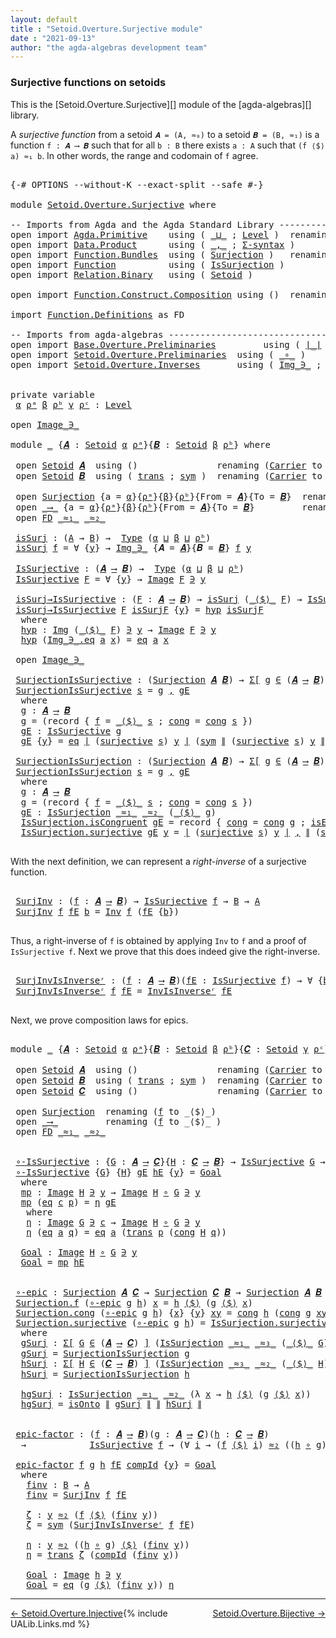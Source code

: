 ```yaml
---
layout: default
title : "Setoid.Overture.Surjective module"
date : "2021-09-13"
author: "the agda-algebras development team"
---
```


### <a id="surjective-functions-on-setoids">Surjective functions on setoids</a>

This is the [Setoid.Overture.Surjective][] module of the [agda-algebras][] library.

A *surjective function* from a setoid `𝑨 = (A, ≈₀)` to a setoid `𝑩 = (B, ≈₁)` is a function `f : 𝑨 ⟶ 𝑩` such that for all `b : B` there exists `a : A` such that `(f ⟨$⟩ a) ≈₁ b`.  In other words, the range and codomain of `f` agree.

<pre class="Agda">

<a id="549" class="Symbol">{-#</a> <a id="553" class="Keyword">OPTIONS</a> <a id="561" class="Pragma">--without-K</a> <a id="573" class="Pragma">--exact-split</a> <a id="587" class="Pragma">--safe</a> <a id="594" class="Symbol">#-}</a>

<a id="599" class="Keyword">module</a> <a id="606" href="Setoid.Overture.Surjective.html" class="Module">Setoid.Overture.Surjective</a> <a id="633" class="Keyword">where</a>

<a id="640" class="Comment">-- Imports from Agda and the Agda Standard Library --------------------------</a>
<a id="718" class="Keyword">open</a> <a id="723" class="Keyword">import</a> <a id="730" href="Agda.Primitive.html" class="Module">Agda.Primitive</a>    <a id="748" class="Keyword">using</a> <a id="754" class="Symbol">(</a> <a id="756" href="Agda.Primitive.html#810" class="Primitive Operator">_⊔_</a> <a id="760" class="Symbol">;</a> <a id="762" href="Agda.Primitive.html#597" class="Postulate">Level</a> <a id="768" class="Symbol">)</a>  <a id="771" class="Keyword">renaming</a> <a id="780" class="Symbol">(</a> <a id="782" href="Agda.Primitive.html#326" class="Primitive">Set</a> <a id="786" class="Symbol">to</a> <a id="789" class="Primitive">Type</a> <a id="794" class="Symbol">)</a>
<a id="796" class="Keyword">open</a> <a id="801" class="Keyword">import</a> <a id="808" href="Data.Product.html" class="Module">Data.Product</a>      <a id="826" class="Keyword">using</a> <a id="832" class="Symbol">(</a> <a id="834" href="Agda.Builtin.Sigma.html#236" class="InductiveConstructor Operator">_,_</a> <a id="838" class="Symbol">;</a> <a id="840" href="Data.Product.html#916" class="Function">Σ-syntax</a> <a id="849" class="Symbol">)</a>
<a id="851" class="Keyword">open</a> <a id="856" class="Keyword">import</a> <a id="863" href="Function.Bundles.html" class="Module">Function.Bundles</a>  <a id="881" class="Keyword">using</a> <a id="887" class="Symbol">(</a> <a id="889" href="Function.Bundles.html#2677" class="Record">Surjection</a> <a id="900" class="Symbol">)</a>   <a id="904" class="Keyword">renaming</a> <a id="913" class="Symbol">(</a> <a id="915" href="Function.Bundles.html#1868" class="Record">Func</a> <a id="920" class="Symbol">to</a> <a id="923" class="Record">_⟶_</a> <a id="927" class="Symbol">)</a>
<a id="929" class="Keyword">open</a> <a id="934" class="Keyword">import</a> <a id="941" href="Function.html" class="Module">Function</a>          <a id="959" class="Keyword">using</a> <a id="965" class="Symbol">(</a> <a id="967" href="Function.Structures.html#1505" class="Record">IsSurjection</a> <a id="980" class="Symbol">)</a>
<a id="982" class="Keyword">open</a> <a id="987" class="Keyword">import</a> <a id="994" href="Relation.Binary.html" class="Module">Relation.Binary</a>   <a id="1012" class="Keyword">using</a> <a id="1018" class="Symbol">(</a> <a id="1020" href="Relation.Binary.Bundles.html#1009" class="Record">Setoid</a> <a id="1027" class="Symbol">)</a>

<a id="1030" class="Keyword">open</a> <a id="1035" class="Keyword">import</a> <a id="1042" href="Function.Construct.Composition.html" class="Module">Function.Construct.Composition</a> <a id="1073" class="Keyword">using</a> <a id="1079" class="Symbol">()</a>  <a id="1083" class="Keyword">renaming</a> <a id="1092" class="Symbol">(</a> <a id="1094" href="Function.Construct.Composition.html#3372" class="Function">isSurjection</a> <a id="1107" class="Symbol">to</a> <a id="1110" class="Function">isOnto</a> <a id="1117" class="Symbol">)</a>

<a id="1120" class="Keyword">import</a> <a id="1127" href="Function.Definitions.html" class="Module">Function.Definitions</a> <a id="1148" class="Symbol">as</a> <a id="1151" class="Module">FD</a>

<a id="1155" class="Comment">-- Imports from agda-algebras -----------------------------------------------</a>
<a id="1233" class="Keyword">open</a> <a id="1238" class="Keyword">import</a> <a id="1245" href="Base.Overture.Preliminaries.html" class="Module">Base.Overture.Preliminaries</a>         <a id="1281" class="Keyword">using</a> <a id="1287" class="Symbol">(</a> <a id="1289" href="Base.Overture.Preliminaries.html#4402" class="Function Operator">∣_∣</a> <a id="1293" class="Symbol">;</a> <a id="1295" href="Base.Overture.Preliminaries.html#4440" class="Function Operator">∥_∥</a> <a id="1299" class="Symbol">;</a> <a id="1301" href="Base.Overture.Preliminaries.html#5537" class="Function">∃-syntax</a> <a id="1310" class="Symbol">;</a> <a id="1312" href="Base.Overture.Preliminaries.html#10386" class="Function">transport</a> <a id="1322" class="Symbol">)</a>
<a id="1324" class="Keyword">open</a> <a id="1329" class="Keyword">import</a> <a id="1336" href="Setoid.Overture.Preliminaries.html" class="Module">Setoid.Overture.Preliminaries</a>  <a id="1367" class="Keyword">using</a> <a id="1373" class="Symbol">(</a> <a id="1375" href="Setoid.Overture.Preliminaries.html#896" class="Function Operator">_∘_</a> <a id="1379" class="Symbol">)</a>
<a id="1381" class="Keyword">open</a> <a id="1386" class="Keyword">import</a> <a id="1393" href="Setoid.Overture.Inverses.html" class="Module">Setoid.Overture.Inverses</a>       <a id="1424" class="Keyword">using</a> <a id="1430" class="Symbol">(</a> <a id="1432" href="Setoid.Overture.Inverses.html#1769" class="Datatype Operator">Img_∋_</a> <a id="1439" class="Symbol">;</a> <a id="1441" href="Setoid.Overture.Inverses.html#1876" class="Datatype Operator">Image_∋_</a> <a id="1450" class="Symbol">;</a> <a id="1452" href="Setoid.Overture.Inverses.html#4381" class="Function">Inv</a> <a id="1456" class="Symbol">;</a> <a id="1458" href="Setoid.Overture.Inverses.html#5152" class="Function">InvIsInverseʳ</a> <a id="1472" class="Symbol">)</a>


<a id="1476" class="Keyword">private</a> <a id="1484" class="Keyword">variable</a>
 <a id="1494" href="Setoid.Overture.Surjective.html#1494" class="Generalizable">α</a> <a id="1496" href="Setoid.Overture.Surjective.html#1496" class="Generalizable">ρᵃ</a> <a id="1499" href="Setoid.Overture.Surjective.html#1499" class="Generalizable">β</a> <a id="1501" href="Setoid.Overture.Surjective.html#1501" class="Generalizable">ρᵇ</a> <a id="1504" href="Setoid.Overture.Surjective.html#1504" class="Generalizable">γ</a> <a id="1506" href="Setoid.Overture.Surjective.html#1506" class="Generalizable">ρᶜ</a> <a id="1509" class="Symbol">:</a> <a id="1511" href="Agda.Primitive.html#597" class="Postulate">Level</a>

<a id="1518" class="Keyword">open</a> <a id="1523" href="Setoid.Overture.Inverses.html#1876" class="Module Operator">Image_∋_</a>

<a id="1533" class="Keyword">module</a> <a id="1540" href="Setoid.Overture.Surjective.html#1540" class="Module">_</a> <a id="1542" class="Symbol">{</a><a id="1543" href="Setoid.Overture.Surjective.html#1543" class="Bound">𝑨</a> <a id="1545" class="Symbol">:</a> <a id="1547" href="Relation.Binary.Bundles.html#1009" class="Record">Setoid</a> <a id="1554" href="Setoid.Overture.Surjective.html#1494" class="Generalizable">α</a> <a id="1556" href="Setoid.Overture.Surjective.html#1496" class="Generalizable">ρᵃ</a><a id="1558" class="Symbol">}{</a><a id="1560" href="Setoid.Overture.Surjective.html#1560" class="Bound">𝑩</a> <a id="1562" class="Symbol">:</a> <a id="1564" href="Relation.Binary.Bundles.html#1009" class="Record">Setoid</a> <a id="1571" href="Setoid.Overture.Surjective.html#1499" class="Generalizable">β</a> <a id="1573" href="Setoid.Overture.Surjective.html#1501" class="Generalizable">ρᵇ</a><a id="1575" class="Symbol">}</a> <a id="1577" class="Keyword">where</a>

 <a id="1585" class="Keyword">open</a> <a id="1590" href="Relation.Binary.Bundles.html#1009" class="Module">Setoid</a> <a id="1597" href="Setoid.Overture.Surjective.html#1543" class="Bound">𝑨</a>  <a id="1600" class="Keyword">using</a> <a id="1606" class="Symbol">()</a>               <a id="1623" class="Keyword">renaming</a> <a id="1632" class="Symbol">(</a><a id="1633" href="Relation.Binary.Bundles.html#1072" class="Field">Carrier</a> <a id="1641" class="Symbol">to</a> <a id="1644" class="Field">A</a><a id="1645" class="Symbol">;</a> <a id="1647" href="Relation.Binary.Bundles.html#1098" class="Field Operator">_≈_</a> <a id="1651" class="Symbol">to</a> <a id="1654" class="Field Operator">_≈₁_</a><a id="1658" class="Symbol">;</a> <a id="1660" href="Relation.Binary.Bundles.html#1132" class="Field">isEquivalence</a> <a id="1674" class="Symbol">to</a> <a id="1677" class="Field">isEqA</a> <a id="1683" class="Symbol">)</a>
 <a id="1686" class="Keyword">open</a> <a id="1691" href="Relation.Binary.Bundles.html#1009" class="Module">Setoid</a> <a id="1698" href="Setoid.Overture.Surjective.html#1560" class="Bound">𝑩</a>  <a id="1701" class="Keyword">using</a> <a id="1707" class="Symbol">(</a> <a id="1709" href="Relation.Binary.Structures.html#1620" class="Function">trans</a> <a id="1715" class="Symbol">;</a> <a id="1717" href="Relation.Binary.Structures.html#1594" class="Function">sym</a> <a id="1721" class="Symbol">)</a>  <a id="1724" class="Keyword">renaming</a> <a id="1733" class="Symbol">(</a><a id="1734" href="Relation.Binary.Bundles.html#1072" class="Field">Carrier</a> <a id="1742" class="Symbol">to</a> <a id="1745" class="Field">B</a><a id="1746" class="Symbol">;</a> <a id="1748" href="Relation.Binary.Bundles.html#1098" class="Field Operator">_≈_</a> <a id="1752" class="Symbol">to</a> <a id="1755" class="Field Operator">_≈₂_</a><a id="1759" class="Symbol">;</a> <a id="1761" href="Relation.Binary.Bundles.html#1132" class="Field">isEquivalence</a> <a id="1775" class="Symbol">to</a> <a id="1778" class="Field">isEqB</a> <a id="1784" class="Symbol">)</a>

 <a id="1788" class="Keyword">open</a> <a id="1793" href="Function.Bundles.html#2677" class="Module">Surjection</a> <a id="1804" class="Symbol">{</a><a id="1805" class="Argument">a</a> <a id="1807" class="Symbol">=</a> <a id="1809" href="Setoid.Overture.Surjective.html#1554" class="Bound">α</a><a id="1810" class="Symbol">}{</a><a id="1812" href="Setoid.Overture.Surjective.html#1556" class="Bound">ρᵃ</a><a id="1814" class="Symbol">}{</a><a id="1816" href="Setoid.Overture.Surjective.html#1571" class="Bound">β</a><a id="1817" class="Symbol">}{</a><a id="1819" href="Setoid.Overture.Surjective.html#1573" class="Bound">ρᵇ</a><a id="1821" class="Symbol">}{</a><a id="1823" class="Argument">From</a> <a id="1828" class="Symbol">=</a> <a id="1830" href="Setoid.Overture.Surjective.html#1543" class="Bound">𝑨</a><a id="1831" class="Symbol">}{</a><a id="1833" class="Argument">To</a> <a id="1836" class="Symbol">=</a> <a id="1838" href="Setoid.Overture.Surjective.html#1560" class="Bound">𝑩</a><a id="1839" class="Symbol">}</a>  <a id="1842" class="Keyword">renaming</a> <a id="1851" class="Symbol">(</a><a id="1852" href="Function.Bundles.html#2734" class="Field">f</a> <a id="1854" class="Symbol">to</a> <a id="1857" class="Field">_⟨$⟩_</a><a id="1862" class="Symbol">)</a>
 <a id="1865" class="Keyword">open</a> <a id="1870" href="Setoid.Overture.Surjective.html#923" class="Module">_⟶_</a> <a id="1874" class="Symbol">{</a><a id="1875" class="Argument">a</a> <a id="1877" class="Symbol">=</a> <a id="1879" href="Setoid.Overture.Surjective.html#1554" class="Bound">α</a><a id="1880" class="Symbol">}{</a><a id="1882" href="Setoid.Overture.Surjective.html#1556" class="Bound">ρᵃ</a><a id="1884" class="Symbol">}{</a><a id="1886" href="Setoid.Overture.Surjective.html#1571" class="Bound">β</a><a id="1887" class="Symbol">}{</a><a id="1889" href="Setoid.Overture.Surjective.html#1573" class="Bound">ρᵇ</a><a id="1891" class="Symbol">}{</a><a id="1893" class="Argument">From</a> <a id="1898" class="Symbol">=</a> <a id="1900" href="Setoid.Overture.Surjective.html#1543" class="Bound">𝑨</a><a id="1901" class="Symbol">}{</a><a id="1903" class="Argument">To</a> <a id="1906" class="Symbol">=</a> <a id="1908" href="Setoid.Overture.Surjective.html#1560" class="Bound">𝑩</a><a id="1909" class="Symbol">}</a>         <a id="1919" class="Keyword">renaming</a> <a id="1928" class="Symbol">(</a><a id="1929" href="Function.Bundles.html#1919" class="Field">f</a> <a id="1931" class="Symbol">to</a> <a id="1934" class="Field">_⟨$⟩_</a> <a id="1940" class="Symbol">)</a>
 <a id="1943" class="Keyword">open</a> <a id="1948" href="Function.Definitions.html" class="Module">FD</a> <a id="1951" href="Setoid.Overture.Surjective.html#1654" class="Function Operator">_≈₁_</a> <a id="1956" href="Setoid.Overture.Surjective.html#1755" class="Field Operator">_≈₂_</a>

 <a id="1963" href="Setoid.Overture.Surjective.html#1963" class="Function">isSurj</a> <a id="1970" class="Symbol">:</a> <a id="1972" class="Symbol">(</a><a id="1973" href="Setoid.Overture.Surjective.html#1644" class="Function">A</a> <a id="1975" class="Symbol">→</a> <a id="1977" href="Setoid.Overture.Surjective.html#1745" class="Field">B</a><a id="1978" class="Symbol">)</a> <a id="1980" class="Symbol">→</a>  <a id="1983" href="Setoid.Overture.Surjective.html#789" class="Primitive">Type</a> <a id="1988" class="Symbol">(</a><a id="1989" href="Setoid.Overture.Surjective.html#1554" class="Bound">α</a> <a id="1991" href="Agda.Primitive.html#810" class="Primitive Operator">⊔</a> <a id="1993" href="Setoid.Overture.Surjective.html#1571" class="Bound">β</a> <a id="1995" href="Agda.Primitive.html#810" class="Primitive Operator">⊔</a> <a id="1997" href="Setoid.Overture.Surjective.html#1573" class="Bound">ρᵇ</a><a id="1999" class="Symbol">)</a>
 <a id="2002" href="Setoid.Overture.Surjective.html#1963" class="Function">isSurj</a> <a id="2009" href="Setoid.Overture.Surjective.html#2009" class="Bound">f</a> <a id="2011" class="Symbol">=</a> <a id="2013" class="Symbol">∀</a> <a id="2015" class="Symbol">{</a><a id="2016" href="Setoid.Overture.Surjective.html#2016" class="Bound">y</a><a id="2017" class="Symbol">}</a> <a id="2019" class="Symbol">→</a> <a id="2021" href="Setoid.Overture.Inverses.html#1769" class="Datatype Operator">Img_∋_</a> <a id="2028" class="Symbol">{</a><a id="2029" class="Argument">𝑨</a> <a id="2031" class="Symbol">=</a> <a id="2033" href="Setoid.Overture.Surjective.html#1543" class="Bound">𝑨</a><a id="2034" class="Symbol">}{</a><a id="2036" class="Argument">𝑩</a> <a id="2038" class="Symbol">=</a> <a id="2040" href="Setoid.Overture.Surjective.html#1560" class="Bound">𝑩</a><a id="2041" class="Symbol">}</a> <a id="2043" href="Setoid.Overture.Surjective.html#2009" class="Bound">f</a> <a id="2045" href="Setoid.Overture.Surjective.html#2016" class="Bound">y</a>

 <a id="2049" href="Setoid.Overture.Surjective.html#2049" class="Function">IsSurjective</a> <a id="2062" class="Symbol">:</a> <a id="2064" class="Symbol">(</a><a id="2065" href="Setoid.Overture.Surjective.html#1543" class="Bound">𝑨</a> <a id="2067" href="Setoid.Overture.Surjective.html#923" class="Record Operator">⟶</a> <a id="2069" href="Setoid.Overture.Surjective.html#1560" class="Bound">𝑩</a><a id="2070" class="Symbol">)</a> <a id="2072" class="Symbol">→</a>  <a id="2075" href="Setoid.Overture.Surjective.html#789" class="Primitive">Type</a> <a id="2080" class="Symbol">(</a><a id="2081" href="Setoid.Overture.Surjective.html#1554" class="Bound">α</a> <a id="2083" href="Agda.Primitive.html#810" class="Primitive Operator">⊔</a> <a id="2085" href="Setoid.Overture.Surjective.html#1571" class="Bound">β</a> <a id="2087" href="Agda.Primitive.html#810" class="Primitive Operator">⊔</a> <a id="2089" href="Setoid.Overture.Surjective.html#1573" class="Bound">ρᵇ</a><a id="2091" class="Symbol">)</a>
 <a id="2094" href="Setoid.Overture.Surjective.html#2049" class="Function">IsSurjective</a> <a id="2107" href="Setoid.Overture.Surjective.html#2107" class="Bound">F</a> <a id="2109" class="Symbol">=</a> <a id="2111" class="Symbol">∀</a> <a id="2113" class="Symbol">{</a><a id="2114" href="Setoid.Overture.Surjective.html#2114" class="Bound">y</a><a id="2115" class="Symbol">}</a> <a id="2117" class="Symbol">→</a> <a id="2119" href="Setoid.Overture.Inverses.html#1876" class="Datatype Operator">Image</a> <a id="2125" href="Setoid.Overture.Surjective.html#2107" class="Bound">F</a> <a id="2127" href="Setoid.Overture.Inverses.html#1876" class="Datatype Operator">∋</a> <a id="2129" href="Setoid.Overture.Surjective.html#2114" class="Bound">y</a>

 <a id="2133" href="Setoid.Overture.Surjective.html#2133" class="Function">isSurj→IsSurjective</a> <a id="2153" class="Symbol">:</a> <a id="2155" class="Symbol">(</a><a id="2156" href="Setoid.Overture.Surjective.html#2156" class="Bound">F</a> <a id="2158" class="Symbol">:</a> <a id="2160" href="Setoid.Overture.Surjective.html#1543" class="Bound">𝑨</a> <a id="2162" href="Setoid.Overture.Surjective.html#923" class="Record Operator">⟶</a> <a id="2164" href="Setoid.Overture.Surjective.html#1560" class="Bound">𝑩</a><a id="2165" class="Symbol">)</a> <a id="2167" class="Symbol">→</a> <a id="2169" href="Setoid.Overture.Surjective.html#1963" class="Function">isSurj</a> <a id="2176" class="Symbol">(</a><a id="2177" href="Setoid.Overture.Surjective.html#1934" class="Field Operator">_⟨$⟩_</a> <a id="2183" href="Setoid.Overture.Surjective.html#2156" class="Bound">F</a><a id="2184" class="Symbol">)</a> <a id="2186" class="Symbol">→</a> <a id="2188" href="Setoid.Overture.Surjective.html#2049" class="Function">IsSurjective</a> <a id="2201" href="Setoid.Overture.Surjective.html#2156" class="Bound">F</a>
 <a id="2204" href="Setoid.Overture.Surjective.html#2133" class="Function">isSurj→IsSurjective</a> <a id="2224" href="Setoid.Overture.Surjective.html#2224" class="Bound">F</a> <a id="2226" href="Setoid.Overture.Surjective.html#2226" class="Bound">isSurjF</a> <a id="2234" class="Symbol">{</a><a id="2235" href="Setoid.Overture.Surjective.html#2235" class="Bound">y</a><a id="2236" class="Symbol">}</a> <a id="2238" class="Symbol">=</a> <a id="2240" href="Setoid.Overture.Surjective.html#2262" class="Function">hyp</a> <a id="2244" href="Setoid.Overture.Surjective.html#2226" class="Bound">isSurjF</a>
  <a id="2254" class="Keyword">where</a>
  <a id="2262" href="Setoid.Overture.Surjective.html#2262" class="Function">hyp</a> <a id="2266" class="Symbol">:</a> <a id="2268" href="Setoid.Overture.Inverses.html#1769" class="Datatype Operator">Img</a> <a id="2272" class="Symbol">(</a><a id="2273" href="Setoid.Overture.Surjective.html#1934" class="Field Operator">_⟨$⟩_</a> <a id="2279" href="Setoid.Overture.Surjective.html#2224" class="Bound">F</a><a id="2280" class="Symbol">)</a> <a id="2282" href="Setoid.Overture.Inverses.html#1769" class="Datatype Operator">∋</a> <a id="2284" href="Setoid.Overture.Surjective.html#2235" class="Bound">y</a> <a id="2286" class="Symbol">→</a> <a id="2288" href="Setoid.Overture.Inverses.html#1876" class="Datatype Operator">Image</a> <a id="2294" href="Setoid.Overture.Surjective.html#2224" class="Bound">F</a> <a id="2296" href="Setoid.Overture.Inverses.html#1876" class="Datatype Operator">∋</a> <a id="2298" href="Setoid.Overture.Surjective.html#2235" class="Bound">y</a>
  <a id="2302" href="Setoid.Overture.Surjective.html#2262" class="Function">hyp</a> <a id="2306" class="Symbol">(</a><a id="2307" href="Setoid.Overture.Inverses.html#1820" class="InductiveConstructor">Img_∋_.eq</a> <a id="2317" href="Setoid.Overture.Surjective.html#2317" class="Bound">a</a> <a id="2319" href="Setoid.Overture.Surjective.html#2319" class="Bound">x</a><a id="2320" class="Symbol">)</a> <a id="2322" class="Symbol">=</a> <a id="2324" href="Setoid.Overture.Inverses.html#1929" class="InductiveConstructor">eq</a> <a id="2327" href="Setoid.Overture.Surjective.html#2317" class="Bound">a</a> <a id="2329" href="Setoid.Overture.Surjective.html#2319" class="Bound">x</a>

 <a id="2333" class="Keyword">open</a> <a id="2338" href="Setoid.Overture.Inverses.html#1876" class="Module Operator">Image_∋_</a>

 <a id="2349" href="Setoid.Overture.Surjective.html#2349" class="Function">SurjectionIsSurjective</a> <a id="2372" class="Symbol">:</a> <a id="2374" class="Symbol">(</a><a id="2375" href="Function.Bundles.html#2677" class="Record">Surjection</a> <a id="2386" href="Setoid.Overture.Surjective.html#1543" class="Bound">𝑨</a> <a id="2388" href="Setoid.Overture.Surjective.html#1560" class="Bound">𝑩</a><a id="2389" class="Symbol">)</a> <a id="2391" class="Symbol">→</a> <a id="2393" href="Data.Product.html#916" class="Function">Σ[</a> <a id="2396" href="Setoid.Overture.Surjective.html#2396" class="Bound">g</a> <a id="2398" href="Data.Product.html#916" class="Function">∈</a> <a id="2400" class="Symbol">(</a><a id="2401" href="Setoid.Overture.Surjective.html#1543" class="Bound">𝑨</a> <a id="2403" href="Setoid.Overture.Surjective.html#923" class="Record Operator">⟶</a> <a id="2405" href="Setoid.Overture.Surjective.html#1560" class="Bound">𝑩</a><a id="2406" class="Symbol">)</a> <a id="2408" href="Data.Product.html#916" class="Function">]</a> <a id="2410" class="Symbol">(</a><a id="2411" href="Setoid.Overture.Surjective.html#2049" class="Function">IsSurjective</a> <a id="2424" href="Setoid.Overture.Surjective.html#2396" class="Bound">g</a><a id="2425" class="Symbol">)</a>
 <a id="2428" href="Setoid.Overture.Surjective.html#2349" class="Function">SurjectionIsSurjective</a> <a id="2451" href="Setoid.Overture.Surjective.html#2451" class="Bound">s</a> <a id="2453" class="Symbol">=</a> <a id="2455" href="Setoid.Overture.Surjective.html#2472" class="Function">g</a> <a id="2457" href="Agda.Builtin.Sigma.html#236" class="InductiveConstructor Operator">,</a> <a id="2459" href="Setoid.Overture.Surjective.html#2531" class="Function">gE</a>
  <a id="2464" class="Keyword">where</a>
  <a id="2472" href="Setoid.Overture.Surjective.html#2472" class="Function">g</a> <a id="2474" class="Symbol">:</a> <a id="2476" href="Setoid.Overture.Surjective.html#1543" class="Bound">𝑨</a> <a id="2478" href="Setoid.Overture.Surjective.html#923" class="Record Operator">⟶</a> <a id="2480" href="Setoid.Overture.Surjective.html#1560" class="Bound">𝑩</a>
  <a id="2484" href="Setoid.Overture.Surjective.html#2472" class="Function">g</a> <a id="2486" class="Symbol">=</a> <a id="2488" class="Symbol">(</a><a id="2489" class="Keyword">record</a> <a id="2496" class="Symbol">{</a> <a id="2498" href="Function.Bundles.html#1919" class="Field">f</a> <a id="2500" class="Symbol">=</a> <a id="2502" href="Setoid.Overture.Surjective.html#1857" class="Field Operator">_⟨$⟩_</a> <a id="2508" href="Setoid.Overture.Surjective.html#2451" class="Bound">s</a> <a id="2510" class="Symbol">;</a> <a id="2512" href="Function.Bundles.html#1938" class="Field">cong</a> <a id="2517" class="Symbol">=</a> <a id="2519" href="Function.Bundles.html#2759" class="Field">cong</a> <a id="2524" href="Setoid.Overture.Surjective.html#2451" class="Bound">s</a> <a id="2526" class="Symbol">})</a>
  <a id="2531" href="Setoid.Overture.Surjective.html#2531" class="Function">gE</a> <a id="2534" class="Symbol">:</a> <a id="2536" href="Setoid.Overture.Surjective.html#2049" class="Function">IsSurjective</a> <a id="2549" href="Setoid.Overture.Surjective.html#2472" class="Function">g</a>
  <a id="2553" href="Setoid.Overture.Surjective.html#2531" class="Function">gE</a> <a id="2556" class="Symbol">{</a><a id="2557" href="Setoid.Overture.Surjective.html#2557" class="Bound">y</a><a id="2558" class="Symbol">}</a> <a id="2560" class="Symbol">=</a> <a id="2562" href="Setoid.Overture.Inverses.html#1929" class="InductiveConstructor">eq</a> <a id="2565" href="Base.Overture.Preliminaries.html#4402" class="Function Operator">∣</a> <a id="2567" class="Symbol">(</a><a id="2568" href="Function.Bundles.html#2802" class="Field">surjective</a> <a id="2579" href="Setoid.Overture.Surjective.html#2451" class="Bound">s</a><a id="2580" class="Symbol">)</a> <a id="2582" href="Setoid.Overture.Surjective.html#2557" class="Bound">y</a> <a id="2584" href="Base.Overture.Preliminaries.html#4402" class="Function Operator">∣</a> <a id="2586" class="Symbol">(</a><a id="2587" href="Relation.Binary.Structures.html#1594" class="Function">sym</a> <a id="2591" href="Base.Overture.Preliminaries.html#4440" class="Function Operator">∥</a> <a id="2593" class="Symbol">(</a><a id="2594" href="Function.Bundles.html#2802" class="Field">surjective</a> <a id="2605" href="Setoid.Overture.Surjective.html#2451" class="Bound">s</a><a id="2606" class="Symbol">)</a> <a id="2608" href="Setoid.Overture.Surjective.html#2557" class="Bound">y</a> <a id="2610" href="Base.Overture.Preliminaries.html#4440" class="Function Operator">∥</a><a id="2611" class="Symbol">)</a>

 <a id="2615" href="Setoid.Overture.Surjective.html#2615" class="Function">SurjectionIsSurjection</a> <a id="2638" class="Symbol">:</a> <a id="2640" class="Symbol">(</a><a id="2641" href="Function.Bundles.html#2677" class="Record">Surjection</a> <a id="2652" href="Setoid.Overture.Surjective.html#1543" class="Bound">𝑨</a> <a id="2654" href="Setoid.Overture.Surjective.html#1560" class="Bound">𝑩</a><a id="2655" class="Symbol">)</a> <a id="2657" class="Symbol">→</a> <a id="2659" href="Data.Product.html#916" class="Function">Σ[</a> <a id="2662" href="Setoid.Overture.Surjective.html#2662" class="Bound">g</a> <a id="2664" href="Data.Product.html#916" class="Function">∈</a> <a id="2666" class="Symbol">(</a><a id="2667" href="Setoid.Overture.Surjective.html#1543" class="Bound">𝑨</a> <a id="2669" href="Setoid.Overture.Surjective.html#923" class="Record Operator">⟶</a> <a id="2671" href="Setoid.Overture.Surjective.html#1560" class="Bound">𝑩</a><a id="2672" class="Symbol">)</a> <a id="2674" href="Data.Product.html#916" class="Function">]</a> <a id="2676" class="Symbol">(</a><a id="2677" href="Function.Structures.html#1505" class="Record">IsSurjection</a> <a id="2690" href="Setoid.Overture.Surjective.html#1654" class="Function Operator">_≈₁_</a> <a id="2695" href="Setoid.Overture.Surjective.html#1755" class="Field Operator">_≈₂_</a> <a id="2700" class="Symbol">(</a><a id="2701" href="Setoid.Overture.Surjective.html#1934" class="Field Operator">_⟨$⟩_</a> <a id="2707" href="Setoid.Overture.Surjective.html#2662" class="Bound">g</a><a id="2708" class="Symbol">))</a>
 <a id="2712" href="Setoid.Overture.Surjective.html#2615" class="Function">SurjectionIsSurjection</a> <a id="2735" href="Setoid.Overture.Surjective.html#2735" class="Bound">s</a> <a id="2737" class="Symbol">=</a> <a id="2739" href="Setoid.Overture.Surjective.html#2756" class="Function">g</a> <a id="2741" href="Agda.Builtin.Sigma.html#236" class="InductiveConstructor Operator">,</a> <a id="2743" href="Setoid.Overture.Surjective.html#2815" class="Function">gE</a>
  <a id="2748" class="Keyword">where</a>
  <a id="2756" href="Setoid.Overture.Surjective.html#2756" class="Function">g</a> <a id="2758" class="Symbol">:</a> <a id="2760" href="Setoid.Overture.Surjective.html#1543" class="Bound">𝑨</a> <a id="2762" href="Setoid.Overture.Surjective.html#923" class="Record Operator">⟶</a> <a id="2764" href="Setoid.Overture.Surjective.html#1560" class="Bound">𝑩</a>
  <a id="2768" href="Setoid.Overture.Surjective.html#2756" class="Function">g</a> <a id="2770" class="Symbol">=</a> <a id="2772" class="Symbol">(</a><a id="2773" class="Keyword">record</a> <a id="2780" class="Symbol">{</a> <a id="2782" href="Function.Bundles.html#1919" class="Field">f</a> <a id="2784" class="Symbol">=</a> <a id="2786" href="Setoid.Overture.Surjective.html#1857" class="Field Operator">_⟨$⟩_</a> <a id="2792" href="Setoid.Overture.Surjective.html#2735" class="Bound">s</a> <a id="2794" class="Symbol">;</a> <a id="2796" href="Function.Bundles.html#1938" class="Field">cong</a> <a id="2801" class="Symbol">=</a> <a id="2803" href="Function.Bundles.html#2759" class="Field">cong</a> <a id="2808" href="Setoid.Overture.Surjective.html#2735" class="Bound">s</a> <a id="2810" class="Symbol">})</a>
  <a id="2815" href="Setoid.Overture.Surjective.html#2815" class="Function">gE</a> <a id="2818" class="Symbol">:</a> <a id="2820" href="Function.Structures.html#1505" class="Record">IsSurjection</a> <a id="2833" href="Setoid.Overture.Surjective.html#1654" class="Function Operator">_≈₁_</a> <a id="2838" href="Setoid.Overture.Surjective.html#1755" class="Field Operator">_≈₂_</a> <a id="2843" class="Symbol">(</a><a id="2844" href="Setoid.Overture.Surjective.html#1934" class="Field Operator">_⟨$⟩_</a> <a id="2850" href="Setoid.Overture.Surjective.html#2756" class="Function">g</a><a id="2851" class="Symbol">)</a>
  <a id="2855" href="Function.Structures.html#1572" class="Field">IsSurjection.isCongruent</a> <a id="2880" href="Setoid.Overture.Surjective.html#2815" class="Function">gE</a> <a id="2883" class="Symbol">=</a> <a id="2885" class="Keyword">record</a> <a id="2892" class="Symbol">{</a> <a id="2894" href="Function.Structures.html#907" class="Field">cong</a> <a id="2899" class="Symbol">=</a> <a id="2901" href="Function.Bundles.html#1938" class="Field">cong</a> <a id="2906" href="Setoid.Overture.Surjective.html#2756" class="Function">g</a> <a id="2908" class="Symbol">;</a> <a id="2910" href="Function.Structures.html#950" class="Field">isEquivalence₁</a> <a id="2925" class="Symbol">=</a> <a id="2927" href="Setoid.Overture.Surjective.html#1677" class="Function">isEqA</a> <a id="2933" class="Symbol">;</a> <a id="2935" href="Function.Structures.html#990" class="Field">isEquivalence₂</a> <a id="2950" class="Symbol">=</a> <a id="2952" href="Setoid.Overture.Surjective.html#1778" class="Field">isEqB</a> <a id="2958" class="Symbol">}</a>
  <a id="2962" href="Function.Structures.html#1604" class="Field">IsSurjection.surjective</a> <a id="2986" href="Setoid.Overture.Surjective.html#2815" class="Function">gE</a> <a id="2989" href="Setoid.Overture.Surjective.html#2989" class="Bound">y</a> <a id="2991" class="Symbol">=</a> <a id="2993" href="Base.Overture.Preliminaries.html#4402" class="Function Operator">∣</a> <a id="2995" class="Symbol">(</a><a id="2996" href="Function.Bundles.html#2802" class="Field">surjective</a> <a id="3007" href="Setoid.Overture.Surjective.html#2735" class="Bound">s</a><a id="3008" class="Symbol">)</a> <a id="3010" href="Setoid.Overture.Surjective.html#2989" class="Bound">y</a> <a id="3012" href="Base.Overture.Preliminaries.html#4402" class="Function Operator">∣</a> <a id="3014" href="Agda.Builtin.Sigma.html#236" class="InductiveConstructor Operator">,</a> <a id="3016" href="Base.Overture.Preliminaries.html#4440" class="Function Operator">∥</a> <a id="3018" class="Symbol">(</a><a id="3019" href="Function.Bundles.html#2802" class="Field">surjective</a> <a id="3030" href="Setoid.Overture.Surjective.html#2735" class="Bound">s</a><a id="3031" class="Symbol">)</a> <a id="3033" href="Setoid.Overture.Surjective.html#2989" class="Bound">y</a> <a id="3035" href="Base.Overture.Preliminaries.html#4440" class="Function Operator">∥</a>

</pre>

With the next definition, we can represent a *right-inverse* of a surjective function.

<pre class="Agda">

 <a id="3153" href="Setoid.Overture.Surjective.html#3153" class="Function">SurjInv</a> <a id="3161" class="Symbol">:</a> <a id="3163" class="Symbol">(</a><a id="3164" href="Setoid.Overture.Surjective.html#3164" class="Bound">f</a> <a id="3166" class="Symbol">:</a> <a id="3168" href="Setoid.Overture.Surjective.html#1543" class="Bound">𝑨</a> <a id="3170" href="Setoid.Overture.Surjective.html#923" class="Record Operator">⟶</a> <a id="3172" href="Setoid.Overture.Surjective.html#1560" class="Bound">𝑩</a><a id="3173" class="Symbol">)</a> <a id="3175" class="Symbol">→</a> <a id="3177" href="Setoid.Overture.Surjective.html#2049" class="Function">IsSurjective</a> <a id="3190" href="Setoid.Overture.Surjective.html#3164" class="Bound">f</a> <a id="3192" class="Symbol">→</a> <a id="3194" href="Setoid.Overture.Surjective.html#1745" class="Field">B</a> <a id="3196" class="Symbol">→</a> <a id="3198" href="Setoid.Overture.Surjective.html#1644" class="Function">A</a>
 <a id="3201" href="Setoid.Overture.Surjective.html#3153" class="Function">SurjInv</a> <a id="3209" href="Setoid.Overture.Surjective.html#3209" class="Bound">f</a> <a id="3211" href="Setoid.Overture.Surjective.html#3211" class="Bound">fE</a> <a id="3214" href="Setoid.Overture.Surjective.html#3214" class="Bound">b</a> <a id="3216" class="Symbol">=</a> <a id="3218" href="Setoid.Overture.Inverses.html#4381" class="Function">Inv</a> <a id="3222" href="Setoid.Overture.Surjective.html#3209" class="Bound">f</a> <a id="3224" class="Symbol">(</a><a id="3225" href="Setoid.Overture.Surjective.html#3211" class="Bound">fE</a> <a id="3228" class="Symbol">{</a><a id="3229" href="Setoid.Overture.Surjective.html#3214" class="Bound">b</a><a id="3230" class="Symbol">})</a>

</pre>

Thus, a right-inverse of `f` is obtained by applying `Inv` to `f` and a proof of `IsSurjective f`.  Next we prove that this does indeed give the right-inverse.

<pre class="Agda">

 <a id="3422" href="Setoid.Overture.Surjective.html#3422" class="Function">SurjInvIsInverseʳ</a> <a id="3440" class="Symbol">:</a> <a id="3442" class="Symbol">(</a><a id="3443" href="Setoid.Overture.Surjective.html#3443" class="Bound">f</a> <a id="3445" class="Symbol">:</a> <a id="3447" href="Setoid.Overture.Surjective.html#1543" class="Bound">𝑨</a> <a id="3449" href="Setoid.Overture.Surjective.html#923" class="Record Operator">⟶</a> <a id="3451" href="Setoid.Overture.Surjective.html#1560" class="Bound">𝑩</a><a id="3452" class="Symbol">)(</a><a id="3454" href="Setoid.Overture.Surjective.html#3454" class="Bound">fE</a> <a id="3457" class="Symbol">:</a> <a id="3459" href="Setoid.Overture.Surjective.html#2049" class="Function">IsSurjective</a> <a id="3472" href="Setoid.Overture.Surjective.html#3443" class="Bound">f</a><a id="3473" class="Symbol">)</a> <a id="3475" class="Symbol">→</a> <a id="3477" class="Symbol">∀</a> <a id="3479" class="Symbol">{</a><a id="3480" href="Setoid.Overture.Surjective.html#3480" class="Bound">b</a><a id="3481" class="Symbol">}</a> <a id="3483" class="Symbol">→</a> <a id="3485" class="Symbol">(</a><a id="3486" href="Setoid.Overture.Surjective.html#3443" class="Bound">f</a> <a id="3488" href="Setoid.Overture.Surjective.html#1934" class="Field Operator">⟨$⟩</a> <a id="3492" class="Symbol">((</a><a id="3494" href="Setoid.Overture.Surjective.html#3153" class="Function">SurjInv</a> <a id="3502" href="Setoid.Overture.Surjective.html#3443" class="Bound">f</a> <a id="3504" href="Setoid.Overture.Surjective.html#3454" class="Bound">fE</a><a id="3506" class="Symbol">)</a> <a id="3508" href="Setoid.Overture.Surjective.html#3480" class="Bound">b</a><a id="3509" class="Symbol">))</a> <a id="3512" href="Setoid.Overture.Surjective.html#1755" class="Field Operator">≈₂</a> <a id="3515" href="Setoid.Overture.Surjective.html#3480" class="Bound">b</a>
 <a id="3518" href="Setoid.Overture.Surjective.html#3422" class="Function">SurjInvIsInverseʳ</a> <a id="3536" href="Setoid.Overture.Surjective.html#3536" class="Bound">f</a> <a id="3538" href="Setoid.Overture.Surjective.html#3538" class="Bound">fE</a> <a id="3541" class="Symbol">=</a> <a id="3543" href="Setoid.Overture.Inverses.html#5152" class="Function">InvIsInverseʳ</a> <a id="3557" href="Setoid.Overture.Surjective.html#3538" class="Bound">fE</a>

</pre>

Next, we prove composition laws for epics.

<pre class="Agda">

<a id="3631" class="Keyword">module</a> <a id="3638" href="Setoid.Overture.Surjective.html#3638" class="Module">_</a> <a id="3640" class="Symbol">{</a><a id="3641" href="Setoid.Overture.Surjective.html#3641" class="Bound">𝑨</a> <a id="3643" class="Symbol">:</a> <a id="3645" href="Relation.Binary.Bundles.html#1009" class="Record">Setoid</a> <a id="3652" href="Setoid.Overture.Surjective.html#1494" class="Generalizable">α</a> <a id="3654" href="Setoid.Overture.Surjective.html#1496" class="Generalizable">ρᵃ</a><a id="3656" class="Symbol">}{</a><a id="3658" href="Setoid.Overture.Surjective.html#3658" class="Bound">𝑩</a> <a id="3660" class="Symbol">:</a> <a id="3662" href="Relation.Binary.Bundles.html#1009" class="Record">Setoid</a> <a id="3669" href="Setoid.Overture.Surjective.html#1499" class="Generalizable">β</a> <a id="3671" href="Setoid.Overture.Surjective.html#1501" class="Generalizable">ρᵇ</a><a id="3673" class="Symbol">}{</a><a id="3675" href="Setoid.Overture.Surjective.html#3675" class="Bound">𝑪</a> <a id="3677" class="Symbol">:</a> <a id="3679" href="Relation.Binary.Bundles.html#1009" class="Record">Setoid</a> <a id="3686" href="Setoid.Overture.Surjective.html#1504" class="Generalizable">γ</a> <a id="3688" href="Setoid.Overture.Surjective.html#1506" class="Generalizable">ρᶜ</a><a id="3690" class="Symbol">}</a> <a id="3692" class="Keyword">where</a>

 <a id="3700" class="Keyword">open</a> <a id="3705" href="Relation.Binary.Bundles.html#1009" class="Module">Setoid</a> <a id="3712" href="Setoid.Overture.Surjective.html#3641" class="Bound">𝑨</a>  <a id="3715" class="Keyword">using</a> <a id="3721" class="Symbol">()</a>               <a id="3738" class="Keyword">renaming</a> <a id="3747" class="Symbol">(</a><a id="3748" href="Relation.Binary.Bundles.html#1072" class="Field">Carrier</a> <a id="3756" class="Symbol">to</a> <a id="3759" class="Field">A</a><a id="3760" class="Symbol">;</a> <a id="3762" href="Relation.Binary.Bundles.html#1098" class="Field Operator">_≈_</a> <a id="3766" class="Symbol">to</a> <a id="3769" class="Field Operator">_≈₁_</a><a id="3773" class="Symbol">)</a>
 <a id="3776" class="Keyword">open</a> <a id="3781" href="Relation.Binary.Bundles.html#1009" class="Module">Setoid</a> <a id="3788" href="Setoid.Overture.Surjective.html#3658" class="Bound">𝑩</a>  <a id="3791" class="Keyword">using</a> <a id="3797" class="Symbol">(</a> <a id="3799" href="Relation.Binary.Structures.html#1620" class="Function">trans</a> <a id="3805" class="Symbol">;</a> <a id="3807" href="Relation.Binary.Structures.html#1594" class="Function">sym</a> <a id="3811" class="Symbol">)</a>  <a id="3814" class="Keyword">renaming</a> <a id="3823" class="Symbol">(</a><a id="3824" href="Relation.Binary.Bundles.html#1072" class="Field">Carrier</a> <a id="3832" class="Symbol">to</a> <a id="3835" class="Field">B</a><a id="3836" class="Symbol">;</a> <a id="3838" href="Relation.Binary.Bundles.html#1098" class="Field Operator">_≈_</a> <a id="3842" class="Symbol">to</a> <a id="3845" class="Field Operator">_≈₂_</a><a id="3849" class="Symbol">)</a>
 <a id="3852" class="Keyword">open</a> <a id="3857" href="Relation.Binary.Bundles.html#1009" class="Module">Setoid</a> <a id="3864" href="Setoid.Overture.Surjective.html#3675" class="Bound">𝑪</a>  <a id="3867" class="Keyword">using</a> <a id="3873" class="Symbol">()</a>               <a id="3890" class="Keyword">renaming</a> <a id="3899" class="Symbol">(</a><a id="3900" href="Relation.Binary.Bundles.html#1072" class="Field">Carrier</a> <a id="3908" class="Symbol">to</a> <a id="3911" class="Field">C</a><a id="3912" class="Symbol">;</a> <a id="3914" href="Relation.Binary.Bundles.html#1098" class="Field Operator">_≈_</a> <a id="3918" class="Symbol">to</a> <a id="3921" class="Field Operator">_≈₃_</a><a id="3925" class="Symbol">)</a>

 <a id="3929" class="Keyword">open</a> <a id="3934" href="Function.Bundles.html#2677" class="Module">Surjection</a>  <a id="3946" class="Keyword">renaming</a> <a id="3955" class="Symbol">(</a><a id="3956" href="Function.Bundles.html#2734" class="Field">f</a> <a id="3958" class="Symbol">to</a> <a id="3961" class="Field">_⟨$⟩_</a><a id="3966" class="Symbol">)</a>
 <a id="3969" class="Keyword">open</a> <a id="3974" href="Setoid.Overture.Surjective.html#923" class="Module">_⟶_</a>         <a id="3986" class="Keyword">renaming</a> <a id="3995" class="Symbol">(</a><a id="3996" href="Function.Bundles.html#1919" class="Field">f</a> <a id="3998" class="Symbol">to</a> <a id="4001" class="Field">_⟨$⟩_</a> <a id="4007" class="Symbol">)</a>
 <a id="4010" class="Keyword">open</a> <a id="4015" href="Function.Definitions.html" class="Module">FD</a> <a id="4018" href="Setoid.Overture.Surjective.html#3769" class="Function Operator">_≈₁_</a> <a id="4023" href="Setoid.Overture.Surjective.html#3845" class="Function Operator">_≈₂_</a>


 <a id="4031" href="Setoid.Overture.Surjective.html#4031" class="Function">∘-IsSurjective</a> <a id="4046" class="Symbol">:</a> <a id="4048" class="Symbol">{</a><a id="4049" href="Setoid.Overture.Surjective.html#4049" class="Bound">G</a> <a id="4051" class="Symbol">:</a> <a id="4053" href="Setoid.Overture.Surjective.html#3641" class="Bound">𝑨</a> <a id="4055" href="Setoid.Overture.Surjective.html#923" class="Record Operator">⟶</a> <a id="4057" href="Setoid.Overture.Surjective.html#3675" class="Bound">𝑪</a><a id="4058" class="Symbol">}{</a><a id="4060" href="Setoid.Overture.Surjective.html#4060" class="Bound">H</a> <a id="4062" class="Symbol">:</a> <a id="4064" href="Setoid.Overture.Surjective.html#3675" class="Bound">𝑪</a> <a id="4066" href="Setoid.Overture.Surjective.html#923" class="Record Operator">⟶</a> <a id="4068" href="Setoid.Overture.Surjective.html#3658" class="Bound">𝑩</a><a id="4069" class="Symbol">}</a> <a id="4071" class="Symbol">→</a> <a id="4073" href="Setoid.Overture.Surjective.html#2049" class="Function">IsSurjective</a> <a id="4086" href="Setoid.Overture.Surjective.html#4049" class="Bound">G</a> <a id="4088" class="Symbol">→</a> <a id="4090" href="Setoid.Overture.Surjective.html#2049" class="Function">IsSurjective</a> <a id="4103" href="Setoid.Overture.Surjective.html#4060" class="Bound">H</a> <a id="4105" class="Symbol">→</a> <a id="4107" href="Setoid.Overture.Surjective.html#2049" class="Function">IsSurjective</a> <a id="4120" class="Symbol">(</a><a id="4121" href="Setoid.Overture.Surjective.html#4060" class="Bound">H</a> <a id="4123" href="Setoid.Overture.Preliminaries.html#896" class="Function Operator">∘</a> <a id="4125" href="Setoid.Overture.Surjective.html#4049" class="Bound">G</a><a id="4126" class="Symbol">)</a>
 <a id="4129" href="Setoid.Overture.Surjective.html#4031" class="Function">∘-IsSurjective</a> <a id="4144" class="Symbol">{</a><a id="4145" href="Setoid.Overture.Surjective.html#4145" class="Bound">G</a><a id="4146" class="Symbol">}</a> <a id="4148" class="Symbol">{</a><a id="4149" href="Setoid.Overture.Surjective.html#4149" class="Bound">H</a><a id="4150" class="Symbol">}</a> <a id="4152" href="Setoid.Overture.Surjective.html#4152" class="Bound">gE</a> <a id="4155" href="Setoid.Overture.Surjective.html#4155" class="Bound">hE</a> <a id="4158" class="Symbol">{</a><a id="4159" href="Setoid.Overture.Surjective.html#4159" class="Bound">y</a><a id="4160" class="Symbol">}</a> <a id="4162" class="Symbol">=</a> <a id="4164" href="Setoid.Overture.Surjective.html#4326" class="Function">Goal</a>
  <a id="4171" class="Keyword">where</a>
  <a id="4179" href="Setoid.Overture.Surjective.html#4179" class="Function">mp</a> <a id="4182" class="Symbol">:</a> <a id="4184" href="Setoid.Overture.Inverses.html#1876" class="Datatype Operator">Image</a> <a id="4190" href="Setoid.Overture.Surjective.html#4149" class="Bound">H</a> <a id="4192" href="Setoid.Overture.Inverses.html#1876" class="Datatype Operator">∋</a> <a id="4194" href="Setoid.Overture.Surjective.html#4159" class="Bound">y</a> <a id="4196" class="Symbol">→</a> <a id="4198" href="Setoid.Overture.Inverses.html#1876" class="Datatype Operator">Image</a> <a id="4204" href="Setoid.Overture.Surjective.html#4149" class="Bound">H</a> <a id="4206" href="Setoid.Overture.Preliminaries.html#896" class="Function Operator">∘</a> <a id="4208" href="Setoid.Overture.Surjective.html#4145" class="Bound">G</a> <a id="4210" href="Setoid.Overture.Inverses.html#1876" class="Datatype Operator">∋</a> <a id="4212" href="Setoid.Overture.Surjective.html#4159" class="Bound">y</a>
  <a id="4216" href="Setoid.Overture.Surjective.html#4179" class="Function">mp</a> <a id="4219" class="Symbol">(</a><a id="4220" href="Setoid.Overture.Inverses.html#1929" class="InductiveConstructor">eq</a> <a id="4223" href="Setoid.Overture.Surjective.html#4223" class="Bound">c</a> <a id="4225" href="Setoid.Overture.Surjective.html#4225" class="Bound">p</a><a id="4226" class="Symbol">)</a> <a id="4228" class="Symbol">=</a> <a id="4230" href="Setoid.Overture.Surjective.html#4247" class="Function">η</a> <a id="4232" href="Setoid.Overture.Surjective.html#4152" class="Bound">gE</a>
   <a id="4238" class="Keyword">where</a>
   <a id="4247" href="Setoid.Overture.Surjective.html#4247" class="Function">η</a> <a id="4249" class="Symbol">:</a> <a id="4251" href="Setoid.Overture.Inverses.html#1876" class="Datatype Operator">Image</a> <a id="4257" href="Setoid.Overture.Surjective.html#4145" class="Bound">G</a> <a id="4259" href="Setoid.Overture.Inverses.html#1876" class="Datatype Operator">∋</a> <a id="4261" href="Setoid.Overture.Surjective.html#4223" class="Bound">c</a> <a id="4263" class="Symbol">→</a> <a id="4265" href="Setoid.Overture.Inverses.html#1876" class="Datatype Operator">Image</a> <a id="4271" href="Setoid.Overture.Surjective.html#4149" class="Bound">H</a> <a id="4273" href="Setoid.Overture.Preliminaries.html#896" class="Function Operator">∘</a> <a id="4275" href="Setoid.Overture.Surjective.html#4145" class="Bound">G</a> <a id="4277" href="Setoid.Overture.Inverses.html#1876" class="Datatype Operator">∋</a> <a id="4279" href="Setoid.Overture.Surjective.html#4159" class="Bound">y</a>
   <a id="4284" href="Setoid.Overture.Surjective.html#4247" class="Function">η</a> <a id="4286" class="Symbol">(</a><a id="4287" href="Setoid.Overture.Inverses.html#1929" class="InductiveConstructor">eq</a> <a id="4290" href="Setoid.Overture.Surjective.html#4290" class="Bound">a</a> <a id="4292" href="Setoid.Overture.Surjective.html#4292" class="Bound">q</a><a id="4293" class="Symbol">)</a> <a id="4295" class="Symbol">=</a> <a id="4297" href="Setoid.Overture.Inverses.html#1929" class="InductiveConstructor">eq</a> <a id="4300" href="Setoid.Overture.Surjective.html#4290" class="Bound">a</a> <a id="4302" class="Symbol">(</a><a id="4303" href="Relation.Binary.Structures.html#1620" class="Function">trans</a> <a id="4309" href="Setoid.Overture.Surjective.html#4225" class="Bound">p</a> <a id="4311" class="Symbol">(</a><a id="4312" href="Function.Bundles.html#1938" class="Field">cong</a> <a id="4317" href="Setoid.Overture.Surjective.html#4149" class="Bound">H</a> <a id="4319" href="Setoid.Overture.Surjective.html#4292" class="Bound">q</a><a id="4320" class="Symbol">))</a>

  <a id="4326" href="Setoid.Overture.Surjective.html#4326" class="Function">Goal</a> <a id="4331" class="Symbol">:</a> <a id="4333" href="Setoid.Overture.Inverses.html#1876" class="Datatype Operator">Image</a> <a id="4339" href="Setoid.Overture.Surjective.html#4149" class="Bound">H</a> <a id="4341" href="Setoid.Overture.Preliminaries.html#896" class="Function Operator">∘</a> <a id="4343" href="Setoid.Overture.Surjective.html#4145" class="Bound">G</a> <a id="4345" href="Setoid.Overture.Inverses.html#1876" class="Datatype Operator">∋</a> <a id="4347" href="Setoid.Overture.Surjective.html#4159" class="Bound">y</a>
  <a id="4351" href="Setoid.Overture.Surjective.html#4326" class="Function">Goal</a> <a id="4356" class="Symbol">=</a> <a id="4358" href="Setoid.Overture.Surjective.html#4179" class="Function">mp</a> <a id="4361" href="Setoid.Overture.Surjective.html#4155" class="Bound">hE</a>


 <a id="4367" href="Setoid.Overture.Surjective.html#4367" class="Function">∘-epic</a> <a id="4374" class="Symbol">:</a> <a id="4376" href="Function.Bundles.html#2677" class="Record">Surjection</a> <a id="4387" href="Setoid.Overture.Surjective.html#3641" class="Bound">𝑨</a> <a id="4389" href="Setoid.Overture.Surjective.html#3675" class="Bound">𝑪</a> <a id="4391" class="Symbol">→</a> <a id="4393" href="Function.Bundles.html#2677" class="Record">Surjection</a> <a id="4404" href="Setoid.Overture.Surjective.html#3675" class="Bound">𝑪</a> <a id="4406" href="Setoid.Overture.Surjective.html#3658" class="Bound">𝑩</a> <a id="4408" class="Symbol">→</a> <a id="4410" href="Function.Bundles.html#2677" class="Record">Surjection</a> <a id="4421" href="Setoid.Overture.Surjective.html#3641" class="Bound">𝑨</a> <a id="4423" href="Setoid.Overture.Surjective.html#3658" class="Bound">𝑩</a>
 <a id="4426" href="Function.Bundles.html#2734" class="Field">Surjection.f</a> <a id="4439" class="Symbol">(</a><a id="4440" href="Setoid.Overture.Surjective.html#4367" class="Function">∘-epic</a> <a id="4447" href="Setoid.Overture.Surjective.html#4447" class="Bound">g</a> <a id="4449" href="Setoid.Overture.Surjective.html#4449" class="Bound">h</a><a id="4450" class="Symbol">)</a> <a id="4452" href="Setoid.Overture.Surjective.html#4452" class="Bound">x</a> <a id="4454" class="Symbol">=</a> <a id="4456" href="Setoid.Overture.Surjective.html#4449" class="Bound">h</a> <a id="4458" href="Setoid.Overture.Surjective.html#3961" class="Field Operator">⟨$⟩</a> <a id="4462" class="Symbol">(</a><a id="4463" href="Setoid.Overture.Surjective.html#4447" class="Bound">g</a> <a id="4465" href="Setoid.Overture.Surjective.html#3961" class="Field Operator">⟨$⟩</a> <a id="4469" href="Setoid.Overture.Surjective.html#4452" class="Bound">x</a><a id="4470" class="Symbol">)</a>
 <a id="4473" href="Function.Bundles.html#2759" class="Field">Surjection.cong</a> <a id="4489" class="Symbol">(</a><a id="4490" href="Setoid.Overture.Surjective.html#4367" class="Function">∘-epic</a> <a id="4497" href="Setoid.Overture.Surjective.html#4497" class="Bound">g</a> <a id="4499" href="Setoid.Overture.Surjective.html#4499" class="Bound">h</a><a id="4500" class="Symbol">)</a> <a id="4502" class="Symbol">{</a><a id="4503" href="Setoid.Overture.Surjective.html#4503" class="Bound">x</a><a id="4504" class="Symbol">}</a> <a id="4506" class="Symbol">{</a><a id="4507" href="Setoid.Overture.Surjective.html#4507" class="Bound">y</a><a id="4508" class="Symbol">}</a> <a id="4510" href="Setoid.Overture.Surjective.html#4510" class="Bound">xy</a> <a id="4513" class="Symbol">=</a> <a id="4515" href="Function.Bundles.html#2759" class="Field">cong</a> <a id="4520" href="Setoid.Overture.Surjective.html#4499" class="Bound">h</a> <a id="4522" class="Symbol">(</a><a id="4523" href="Function.Bundles.html#2759" class="Field">cong</a> <a id="4528" href="Setoid.Overture.Surjective.html#4497" class="Bound">g</a> <a id="4530" href="Setoid.Overture.Surjective.html#4510" class="Bound">xy</a><a id="4532" class="Symbol">)</a>
 <a id="4535" href="Function.Bundles.html#2802" class="Field">Surjection.surjective</a> <a id="4557" class="Symbol">(</a><a id="4558" href="Setoid.Overture.Surjective.html#4367" class="Function">∘-epic</a> <a id="4565" href="Setoid.Overture.Surjective.html#4565" class="Bound">g</a> <a id="4567" href="Setoid.Overture.Surjective.html#4567" class="Bound">h</a><a id="4568" class="Symbol">)</a> <a id="4570" class="Symbol">=</a> <a id="4572" href="Function.Structures.html#1604" class="Field">IsSurjection.surjective</a> <a id="4596" href="Setoid.Overture.Surjective.html#4808" class="Function">hgSurj</a>
  <a id="4605" class="Keyword">where</a>
  <a id="4613" href="Setoid.Overture.Surjective.html#4613" class="Function">gSurj</a> <a id="4619" class="Symbol">:</a> <a id="4621" href="Data.Product.html#916" class="Function">Σ[</a> <a id="4624" href="Setoid.Overture.Surjective.html#4624" class="Bound">G</a> <a id="4626" href="Data.Product.html#916" class="Function">∈</a> <a id="4628" class="Symbol">(</a><a id="4629" href="Setoid.Overture.Surjective.html#3641" class="Bound">𝑨</a> <a id="4631" href="Setoid.Overture.Surjective.html#923" class="Record Operator">⟶</a> <a id="4633" href="Setoid.Overture.Surjective.html#3675" class="Bound">𝑪</a><a id="4634" class="Symbol">)</a> <a id="4636" href="Data.Product.html#916" class="Function">]</a> <a id="4638" class="Symbol">(</a><a id="4639" href="Function.Structures.html#1505" class="Record">IsSurjection</a> <a id="4652" href="Setoid.Overture.Surjective.html#3769" class="Function Operator">_≈₁_</a> <a id="4657" href="Setoid.Overture.Surjective.html#3921" class="Field Operator">_≈₃_</a> <a id="4662" class="Symbol">(</a><a id="4663" href="Setoid.Overture.Surjective.html#4001" class="Field Operator">_⟨$⟩_</a> <a id="4669" href="Setoid.Overture.Surjective.html#4624" class="Bound">G</a><a id="4670" class="Symbol">))</a>
  <a id="4675" href="Setoid.Overture.Surjective.html#4613" class="Function">gSurj</a> <a id="4681" class="Symbol">=</a> <a id="4683" href="Setoid.Overture.Surjective.html#2615" class="Function">SurjectionIsSurjection</a> <a id="4706" href="Setoid.Overture.Surjective.html#4565" class="Bound">g</a>
  <a id="4710" href="Setoid.Overture.Surjective.html#4710" class="Function">hSurj</a> <a id="4716" class="Symbol">:</a> <a id="4718" href="Data.Product.html#916" class="Function">Σ[</a> <a id="4721" href="Setoid.Overture.Surjective.html#4721" class="Bound">H</a> <a id="4723" href="Data.Product.html#916" class="Function">∈</a> <a id="4725" class="Symbol">(</a><a id="4726" href="Setoid.Overture.Surjective.html#3675" class="Bound">𝑪</a> <a id="4728" href="Setoid.Overture.Surjective.html#923" class="Record Operator">⟶</a> <a id="4730" href="Setoid.Overture.Surjective.html#3658" class="Bound">𝑩</a><a id="4731" class="Symbol">)</a> <a id="4733" href="Data.Product.html#916" class="Function">]</a> <a id="4735" class="Symbol">(</a><a id="4736" href="Function.Structures.html#1505" class="Record">IsSurjection</a> <a id="4749" href="Setoid.Overture.Surjective.html#3921" class="Field Operator">_≈₃_</a> <a id="4754" href="Setoid.Overture.Surjective.html#3845" class="Function Operator">_≈₂_</a> <a id="4759" class="Symbol">(</a><a id="4760" href="Setoid.Overture.Surjective.html#4001" class="Field Operator">_⟨$⟩_</a> <a id="4766" href="Setoid.Overture.Surjective.html#4721" class="Bound">H</a><a id="4767" class="Symbol">))</a>
  <a id="4772" href="Setoid.Overture.Surjective.html#4710" class="Function">hSurj</a> <a id="4778" class="Symbol">=</a> <a id="4780" href="Setoid.Overture.Surjective.html#2615" class="Function">SurjectionIsSurjection</a> <a id="4803" href="Setoid.Overture.Surjective.html#4567" class="Bound">h</a>

  <a id="4808" href="Setoid.Overture.Surjective.html#4808" class="Function">hgSurj</a> <a id="4815" class="Symbol">:</a> <a id="4817" href="Function.Structures.html#1505" class="Record">IsSurjection</a> <a id="4830" href="Setoid.Overture.Surjective.html#3769" class="Function Operator">_≈₁_</a> <a id="4835" href="Setoid.Overture.Surjective.html#3845" class="Function Operator">_≈₂_</a> <a id="4840" class="Symbol">(λ</a> <a id="4843" href="Setoid.Overture.Surjective.html#4843" class="Bound">x</a> <a id="4845" class="Symbol">→</a> <a id="4847" href="Setoid.Overture.Surjective.html#4567" class="Bound">h</a> <a id="4849" href="Setoid.Overture.Surjective.html#3961" class="Field Operator">⟨$⟩</a> <a id="4853" class="Symbol">(</a><a id="4854" href="Setoid.Overture.Surjective.html#4565" class="Bound">g</a> <a id="4856" href="Setoid.Overture.Surjective.html#3961" class="Field Operator">⟨$⟩</a> <a id="4860" href="Setoid.Overture.Surjective.html#4843" class="Bound">x</a><a id="4861" class="Symbol">))</a>
  <a id="4866" href="Setoid.Overture.Surjective.html#4808" class="Function">hgSurj</a> <a id="4873" class="Symbol">=</a> <a id="4875" href="Setoid.Overture.Surjective.html#1110" class="Function">isOnto</a> <a id="4882" href="Base.Overture.Preliminaries.html#4440" class="Function Operator">∥</a> <a id="4884" href="Setoid.Overture.Surjective.html#4613" class="Function">gSurj</a> <a id="4890" href="Base.Overture.Preliminaries.html#4440" class="Function Operator">∥</a> <a id="4892" href="Base.Overture.Preliminaries.html#4440" class="Function Operator">∥</a> <a id="4894" href="Setoid.Overture.Surjective.html#4710" class="Function">hSurj</a> <a id="4900" href="Base.Overture.Preliminaries.html#4440" class="Function Operator">∥</a>


 <a id="4905" href="Setoid.Overture.Surjective.html#4905" class="Function">epic-factor</a> <a id="4917" class="Symbol">:</a> <a id="4919" class="Symbol">(</a><a id="4920" href="Setoid.Overture.Surjective.html#4920" class="Bound">f</a> <a id="4922" class="Symbol">:</a> <a id="4924" href="Setoid.Overture.Surjective.html#3641" class="Bound">𝑨</a> <a id="4926" href="Setoid.Overture.Surjective.html#923" class="Record Operator">⟶</a> <a id="4928" href="Setoid.Overture.Surjective.html#3658" class="Bound">𝑩</a><a id="4929" class="Symbol">)(</a><a id="4931" href="Setoid.Overture.Surjective.html#4931" class="Bound">g</a> <a id="4933" class="Symbol">:</a> <a id="4935" href="Setoid.Overture.Surjective.html#3641" class="Bound">𝑨</a> <a id="4937" href="Setoid.Overture.Surjective.html#923" class="Record Operator">⟶</a> <a id="4939" href="Setoid.Overture.Surjective.html#3675" class="Bound">𝑪</a><a id="4940" class="Symbol">)(</a><a id="4942" href="Setoid.Overture.Surjective.html#4942" class="Bound">h</a> <a id="4944" class="Symbol">:</a> <a id="4946" href="Setoid.Overture.Surjective.html#3675" class="Bound">𝑪</a> <a id="4948" href="Setoid.Overture.Surjective.html#923" class="Record Operator">⟶</a> <a id="4950" href="Setoid.Overture.Surjective.html#3658" class="Bound">𝑩</a><a id="4951" class="Symbol">)</a>
  <a id="4955" class="Symbol">→</a>            <a id="4968" href="Setoid.Overture.Surjective.html#2049" class="Function">IsSurjective</a> <a id="4981" href="Setoid.Overture.Surjective.html#4920" class="Bound">f</a> <a id="4983" class="Symbol">→</a> <a id="4985" class="Symbol">(∀</a> <a id="4988" href="Setoid.Overture.Surjective.html#4988" class="Bound">i</a> <a id="4990" class="Symbol">→</a> <a id="4992" class="Symbol">(</a><a id="4993" href="Setoid.Overture.Surjective.html#4920" class="Bound">f</a> <a id="4995" href="Setoid.Overture.Surjective.html#4001" class="Field Operator">⟨$⟩</a> <a id="4999" href="Setoid.Overture.Surjective.html#4988" class="Bound">i</a><a id="5000" class="Symbol">)</a> <a id="5002" href="Setoid.Overture.Surjective.html#3845" class="Function Operator">≈₂</a> <a id="5005" class="Symbol">((</a><a id="5007" href="Setoid.Overture.Surjective.html#4942" class="Bound">h</a> <a id="5009" href="Setoid.Overture.Preliminaries.html#896" class="Function Operator">∘</a> <a id="5011" href="Setoid.Overture.Surjective.html#4931" class="Bound">g</a><a id="5012" class="Symbol">)</a> <a id="5014" href="Setoid.Overture.Surjective.html#4001" class="Field Operator">⟨$⟩</a> <a id="5018" href="Setoid.Overture.Surjective.html#4988" class="Bound">i</a><a id="5019" class="Symbol">))</a> <a id="5022" class="Symbol">→</a> <a id="5024" href="Setoid.Overture.Surjective.html#2049" class="Function">IsSurjective</a> <a id="5037" href="Setoid.Overture.Surjective.html#4942" class="Bound">h</a>

 <a id="5041" href="Setoid.Overture.Surjective.html#4905" class="Function">epic-factor</a> <a id="5053" href="Setoid.Overture.Surjective.html#5053" class="Bound">f</a> <a id="5055" href="Setoid.Overture.Surjective.html#5055" class="Bound">g</a> <a id="5057" href="Setoid.Overture.Surjective.html#5057" class="Bound">h</a> <a id="5059" href="Setoid.Overture.Surjective.html#5059" class="Bound">fE</a> <a id="5062" href="Setoid.Overture.Surjective.html#5062" class="Bound">compId</a> <a id="5069" class="Symbol">{</a><a id="5070" href="Setoid.Overture.Surjective.html#5070" class="Bound">y</a><a id="5071" class="Symbol">}</a> <a id="5073" class="Symbol">=</a> <a id="5075" href="Setoid.Overture.Surjective.html#5266" class="Function">Goal</a>
  <a id="5082" class="Keyword">where</a>
   <a id="5091" href="Setoid.Overture.Surjective.html#5091" class="Function">finv</a> <a id="5096" class="Symbol">:</a> <a id="5098" href="Setoid.Overture.Surjective.html#3835" class="Function">B</a> <a id="5100" class="Symbol">→</a> <a id="5102" href="Setoid.Overture.Surjective.html#3759" class="Function">A</a>
   <a id="5107" href="Setoid.Overture.Surjective.html#5091" class="Function">finv</a> <a id="5112" class="Symbol">=</a> <a id="5114" href="Setoid.Overture.Surjective.html#3153" class="Function">SurjInv</a> <a id="5122" href="Setoid.Overture.Surjective.html#5053" class="Bound">f</a> <a id="5124" href="Setoid.Overture.Surjective.html#5059" class="Bound">fE</a>

   <a id="5131" href="Setoid.Overture.Surjective.html#5131" class="Function">ζ</a> <a id="5133" class="Symbol">:</a> <a id="5135" href="Setoid.Overture.Surjective.html#5070" class="Bound">y</a> <a id="5137" href="Setoid.Overture.Surjective.html#3845" class="Function Operator">≈₂</a> <a id="5140" class="Symbol">(</a><a id="5141" href="Setoid.Overture.Surjective.html#5053" class="Bound">f</a> <a id="5143" href="Setoid.Overture.Surjective.html#4001" class="Field Operator">⟨$⟩</a> <a id="5147" class="Symbol">(</a><a id="5148" href="Setoid.Overture.Surjective.html#5091" class="Function">finv</a> <a id="5153" href="Setoid.Overture.Surjective.html#5070" class="Bound">y</a><a id="5154" class="Symbol">))</a>
   <a id="5160" href="Setoid.Overture.Surjective.html#5131" class="Function">ζ</a> <a id="5162" class="Symbol">=</a> <a id="5164" href="Relation.Binary.Structures.html#1594" class="Function">sym</a> <a id="5168" class="Symbol">(</a><a id="5169" href="Setoid.Overture.Surjective.html#3422" class="Function">SurjInvIsInverseʳ</a> <a id="5187" href="Setoid.Overture.Surjective.html#5053" class="Bound">f</a> <a id="5189" href="Setoid.Overture.Surjective.html#5059" class="Bound">fE</a><a id="5191" class="Symbol">)</a>

   <a id="5197" href="Setoid.Overture.Surjective.html#5197" class="Function">η</a> <a id="5199" class="Symbol">:</a> <a id="5201" href="Setoid.Overture.Surjective.html#5070" class="Bound">y</a> <a id="5203" href="Setoid.Overture.Surjective.html#3845" class="Function Operator">≈₂</a> <a id="5206" class="Symbol">((</a><a id="5208" href="Setoid.Overture.Surjective.html#5057" class="Bound">h</a> <a id="5210" href="Setoid.Overture.Preliminaries.html#896" class="Function Operator">∘</a> <a id="5212" href="Setoid.Overture.Surjective.html#5055" class="Bound">g</a><a id="5213" class="Symbol">)</a> <a id="5215" href="Setoid.Overture.Surjective.html#4001" class="Field Operator">⟨$⟩</a> <a id="5219" class="Symbol">(</a><a id="5220" href="Setoid.Overture.Surjective.html#5091" class="Function">finv</a> <a id="5225" href="Setoid.Overture.Surjective.html#5070" class="Bound">y</a><a id="5226" class="Symbol">))</a>
   <a id="5232" href="Setoid.Overture.Surjective.html#5197" class="Function">η</a> <a id="5234" class="Symbol">=</a> <a id="5236" href="Relation.Binary.Structures.html#1620" class="Function">trans</a> <a id="5242" href="Setoid.Overture.Surjective.html#5131" class="Function">ζ</a> <a id="5244" class="Symbol">(</a><a id="5245" href="Setoid.Overture.Surjective.html#5062" class="Bound">compId</a> <a id="5252" class="Symbol">(</a><a id="5253" href="Setoid.Overture.Surjective.html#5091" class="Function">finv</a> <a id="5258" href="Setoid.Overture.Surjective.html#5070" class="Bound">y</a><a id="5259" class="Symbol">))</a>

   <a id="5266" href="Setoid.Overture.Surjective.html#5266" class="Function">Goal</a> <a id="5271" class="Symbol">:</a> <a id="5273" href="Setoid.Overture.Inverses.html#1876" class="Datatype Operator">Image</a> <a id="5279" href="Setoid.Overture.Surjective.html#5057" class="Bound">h</a> <a id="5281" href="Setoid.Overture.Inverses.html#1876" class="Datatype Operator">∋</a> <a id="5283" href="Setoid.Overture.Surjective.html#5070" class="Bound">y</a>
   <a id="5288" href="Setoid.Overture.Surjective.html#5266" class="Function">Goal</a> <a id="5293" class="Symbol">=</a> <a id="5295" href="Setoid.Overture.Inverses.html#1929" class="InductiveConstructor">eq</a> <a id="5298" class="Symbol">(</a><a id="5299" href="Setoid.Overture.Surjective.html#5055" class="Bound">g</a> <a id="5301" href="Setoid.Overture.Surjective.html#4001" class="Field Operator">⟨$⟩</a> <a id="5305" class="Symbol">(</a><a id="5306" href="Setoid.Overture.Surjective.html#5091" class="Function">finv</a> <a id="5311" href="Setoid.Overture.Surjective.html#5070" class="Bound">y</a><a id="5312" class="Symbol">))</a> <a id="5315" href="Setoid.Overture.Surjective.html#5197" class="Function">η</a>
</pre>


--------------------------------------

<span style="float:left;">[← Setoid.Overture.Injective](Setoid.Overture.Injective.html)</span>
<span style="float:right;">[Setoid.Overture.Bijective →](Setoid.Overture.Bijective.html)</span>

{% include UALib.Links.md %}

